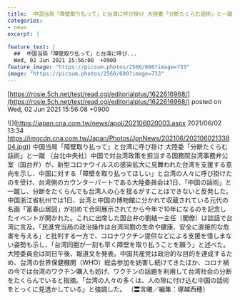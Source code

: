 ```yaml
---
title:  中国当局「障壁取り払って」と台湾に呼び掛け 大陸委「分断たくらむ話術」と一蹴  
categories:
- news
excerpt: |
  
feature_text: |
  ##  中国当局「障壁取り払って」と台湾に呼び...
  Wed, 02 Jun 2021 15:56:08  +0900
feature_image: "https://picsum.photos/2560/600?image=733"
image: "https://picsum.photos/2560/600?image=733"
---
```


[https://rosie.5ch.net/test/read.cgi/editorialplus/1622616968/](https://rosie.5ch.net/test/read.cgi/editorialplus/1622616968/)
posted on Wed, 02 Jun 2021 15:56:08  +0900

<!--more-->

![](https://japan.cna.com.tw/news/apol/202106020003.aspx 2021/06/02 13:34 [https://imgcdn.cna.com.tw/Japan/Photos/JpnNews/202106/20210602133804.jpg)](https://imgcdn.cna.com.tw/Japan/Photos/JpnNews/202106/20210602133804.jpg)) 中国当局「障壁取り払って」と台湾に呼び掛け 大陸委「分断たくらむ話術」と一蹴 （台北中央社）中国で対台湾政策を担当する国務院台湾事務弁公室（国台弁）が、新型コロナウイルスの感染拡大に見舞われた台湾を支援する意向を示し、中国に対する「障壁を取り払ってほしい」と台湾の人々に呼び掛けたのを受け、台湾側のカウンターパートである大陸委員会は1日、「中国の話術」と一蹴し、分断をたくらんでも台湾人の心を揺るがすことはできないと反発した。 中国浙江省杭州では1日、台湾と中国の博物館に分かれて収蔵されている元代の名画「富春山居図」が初めて合同展示されてから今年で10年になるのを記念したイベントが開かれた。これに出席した国台弁の劉結一主任（閣僚）は談話で台湾に言及。「民進党当局の政治操作は台湾同胞の生命や健康、安全に直接的な危害を与える」と批判する一方で、コロナワクチン提供などによる支援を惜しまない姿勢も示し、「台湾同胞が一刻も早く障壁を取り払うことを願う」と述べた。 大陸委員会は同日午後、報道文を発表。中国共産党は政治的な目的を達成するため、台湾の世界保健機関（WHO）総会参加を妨害し続けてきたほか、コロナ禍の今では台湾のワクチン購入も妨げ、ワクチンの話題を利用して台湾社会の分断をたくらんでいると指摘。「台湾の人々の多くは、人の隙に付け込む中国の話術をとっくに見透かしている」と強調した。 （〓言曦／編集：塚越西穂）
